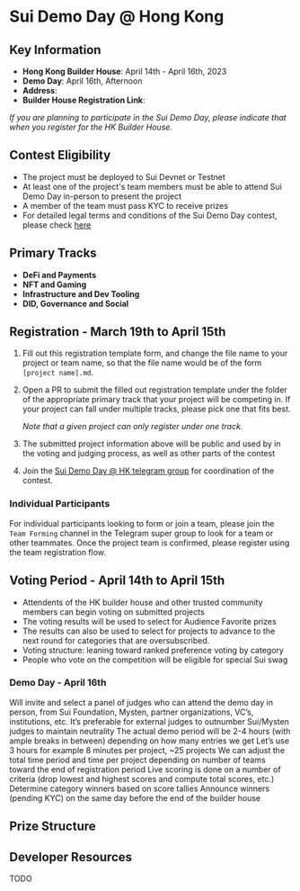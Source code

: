 # Sui Demo Day @ Hong Kong

## Key Information

- **Hong Kong Builder House**: April 14th - April 16th, 2023
- **Demo Day**: April 16th, Afternoon
- **Address**: 
- **Builder House Registration Link**:

_If you are planning to participate in the Sui Demo Day, please indicate that when you register for the HK Builder House._

## Contest Eligibility

- The project must be deployed to Sui Devnet or Testnet 
- At least one of the project's team members must be able to attend Sui Demo Day in-person to present the project
- A member of the team must pass KYC to receive prizes
- For detailed legal terms and conditions of the Sui Demo Day contest, please check [here](placeholder)

## Primary Tracks

- **DeFi and Payments**
- **NFT and Gaming**
- **Infrastructure and Dev Tooling**
- **DID, Governance and Social**

## Registration - March 19th to April 15th

1. Fill out this registration template form, and change the file name to your project or team name, so that the file name would be of the form `[project name].md`. 

2. Open a PR to submit the filled out registration template under the folder of the appropriate primary track that your project will be competing in. If your project can fall under multiple tracks, please pick one that fits best. 
    
    *Note that a given project can only register under one track.*

3. The submitted project information above will be public and used by in the voting and judging process, as well as other parts of the contest

4. Join the [Sui Demo Day @ HK telegram group](https://t.me/sui_demo_day_hk) for coordination of the contest.

### Individual Participants 

For individual participants looking to form or join a team, please join the `Team Forming` channel in the Telegram super group to look for a team or other teammates. Once the project team is confirmed, please register using the team registration flow. 

## Voting Period - April 14th to April 15th

- Attendents of the HK builder house and other trusted community members can begin voting on submitted projects
- The voting results will be used to select for Audience Favorite prizes
- The results can also be used to select for projects to advance to the next round for categories that are oversubscribed. 
- Voting structure: leaning toward ranked preference voting by category
- People who vote on the competition will be eligible for special Sui swag

### Demo Day - April 16th

Will invite and select a panel of judges who can attend the demo day in person, from Sui Foundation, Mysten, partner organizations, VC’s, institutions, etc. 
It’s preferable for external judges to outnumber Sui/Mysten judges to maintain neutrality 
The actual demo period will be 2-4 hours (with ample breaks in between) depending on how many entries we get
Let’s use 3 hours for example
8 minutes per project, ~25 projects
We can adjust the total time period and time per project depending on number of teams toward the end of registration period
Live scoring is done on a number of criteria (drop lowest and highest scores and compute total scores, etc.)
Determine category winners based on score tallies
Announce winners (pending KYC)  on the same day before the end of the builder house

## Prize Structure



## Developer Resources

TODO
